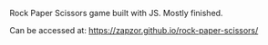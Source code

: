 Rock Paper Scissors game built with JS. Mostly finished.

Can be accessed at: https://zapzor.github.io/rock-paper-scissors/
